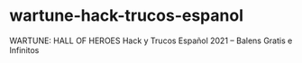 # wartune-hack-trucos-espanol
WARTUNE: HALL OF HEROES Hack y Trucos Español 2021 – Balens Gratis e Infinitos
